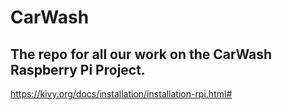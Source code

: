 # CarWash
The repo for all our work on the CarWash Raspberry Pi Project. 
-
https://kivy.org/docs/installation/installation-rpi.html#